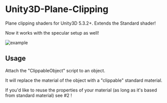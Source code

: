 # Unity3D-Plane-Clipping
Plane clipping shaders for Unity3D 5.3.2+. Extends the Standard shader!

Now it works with the specular setup as well!

![example](http://i.imgur.com/sHb2Y1H.png)

## Usage

Attach the "ClippableObject" script to an object.

It will replace the material of the object with a "clippable" standard material.

If you'd like to reuse the properties of your material (as long as it's based from standard material) see #2 !